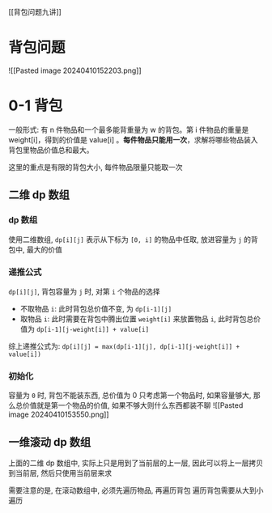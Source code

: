 [[背包问题九讲]]

# 背包问题
![[Pasted image 20240410152203.png]]

# 0-1 背包
一般形式:
有 n 件物品和一个最多能背重量为 w 的背包。第 i 件物品的重量是 weight[i]，得到的价值是 value[i] 。**每件物品只能用一次**，求解将哪些物品装入背包里物品价值总和最大。

这里的重点是有限的背包大小, 每件物品限量只能取一次


## 二维 dp 数组
### dp 数组
使用二维数组, `dp[i][j]` 表示从下标为 `[0, i]` 的物品中任取, 放进容量为 `j` 的背包中, 最大的价值

### 递推公式
`dp[i][j]`, 背包容量为 `j` 时, 对第 `i` 个物品的选择
- 不取物品 `i`: 此时背包总价值不变, 为 `dp[i-1][j]`
- 取物品 `i`: 此时需要在背包中腾出位置 `weight[i]` 来放置物品 `i`, 此时背包总价值为 `dp[i-1][j-weight[i]] + value[i]`

综上递推公式为:
`dp[i][j] = max(dp[i-1][j], dp[i-1][j-weight[i]] + value[i])`

### 初始化
容量为 `0` 时, 背包不能装东西, 总价值为 0
只考虑第一个物品时, 如果容量够大, 那么总价值就是第一个物品的价值, 如果不够大则什么东西都装不聊
![[Pasted image 20240410153550.png]]


## 一维滚动 dp 数组
上面的二维 dp 数组中, 实际上只是用到了当前层的上一层, 
因此可以将上一层拷贝到当前层, 然后只使用当前层来求


需要注意的是, 在滚动数组中, 
必须先遍历物品, 再遍历背包
遍历背包需要从大到小遍历